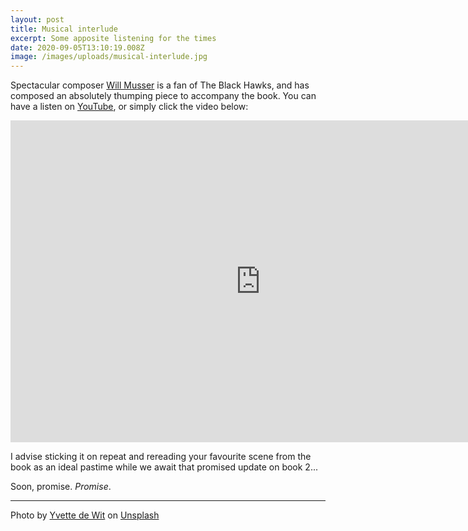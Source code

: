 ```yaml
---
layout: post
title: Musical interlude
excerpt: Some apposite listening for the times
date: 2020-09-05T13:10:19.008Z
image: /images/uploads/musical-interlude.jpg
---
```

Spectacular composer [Will Musser](http://www.willmusser.com/) is a fan of The Black Hawks, and has composed an absolutely thumping piece to accompany the book. You can have a listen on [YouTube](https://www.youtube.com/watch?v=fOFhrkKeHro), or simply click the video below:

<iframe width="800" height="515" src="https://www.youtube.com/embed/fOFhrkKeHro" frameborder="0" allow="accelerometer; autoplay; encrypted-media; gyroscope; picture-in-picture" allowfullscreen></iframe>

I advise sticking it on repeat and rereading your favourite scene from the book as an ideal pastime while we await that promised update on book 2...

Soon, promise. _Promise_.

---

<span>Photo by <a href="https://unsplash.com/@yvettedewit?utm_source=unsplash&amp;utm_medium=referral&amp;utm_content=creditCopyText">Yvette de Wit</a> on <a href="https://unsplash.com/s/photos/rock-music?utm_source=unsplash&amp;utm_medium=referral&amp;utm_content=creditCopyText">Unsplash</a></span>